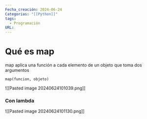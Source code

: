 ```yaml
---
Fecha_creación: 2024-06-24
Categorias: "[[Python]]"
tags:
  - Programación
URL:
---
```

# Qué es map


map aplica una función a cada elemento de un objeto que toma dos argumentos

`map(funcion, objeto)`

![[Pasted image 20240624101039.png]]

### Con lambda

![[Pasted image 20240624101130.png]]